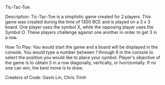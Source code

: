 Tic-Tac-Toe

Description: Tic-Tac-Toe is a simplistic game created for 2 players.  This game was created during the time of 1300 BCE and is played on a 3 x 3 board. One player uses the symbol X, while the opposing player uses the Symbol O.  These players challenge against one another in order to get 3 in a row.

How To Play: You would start the game and a board will be displayed in the console.  You would type a number between 1 through 9 in the console to select the position you would like to place your symbol.  Player's objective of the game is to obtain 3 in a row diagonally, vertically, or horrizontally.  If no one can win, the best move is to draw.

Creators of Code: Gavin Lin, Chris Trinh
